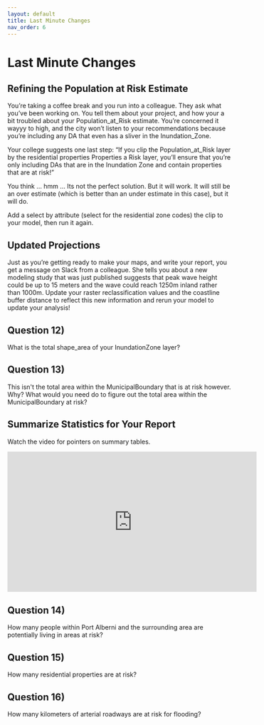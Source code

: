 ```yaml
---
layout: default
title: Last Minute Changes
nav_order: 6
---
```


# Last Minute Changes

## Refining the Population at Risk Estimate
You’re taking a coffee break and you run into a colleague. They ask what you’ve been working on. You tell them about your project, and how your a bit troubled about your Population_at_Risk estimate. You’re concerned it wayyy to high, and the city won’t listen to your recommendations because you’re including any DA that even has a sliver in the Inundation_Zone.

Your college suggests one last step: “If you clip the Population_at_Risk layer by the residential properties Properties a Risk layer, you’ll ensure that you’re only including DAs that are in the Inundation Zone and contain properties that are at risk!”

You think … hmm … Its not the perfect solution. But it will work. It will still be an over estimate (which is better than an under estimate in this case), but it will do.

Add a select by attribute (select for the residential zone codes) the clip to your model, then run it again.

## Updated Projections
Just as you’re getting ready to make your maps, and write your report, you get a message on Slack from a colleague.  She tells you about a new modeling study that was just published suggests that peak wave height could be up to 15 meters and the wave could reach 1250m inland rather than 1000m.  Update your raster reclassification values and the coastline buffer distance to reflect this new information and rerun your model to update your analysis!

## Question 12)
What is the total shape_area of your InundationZone layer?

<!-- 16,219,855.5 -->

## Question 13)
This isn't the total area within the MunicipalBoundary that is at risk however.  Why?  What would you need do to figure out the total area within the MunicipalBoundary at risk?

<!-- Clip the inundation zone by the municipal boundary (not the buffered boundary!) -->

## Summarize Statistics for Your Report

Watch the video for pointers on summary tables.

<iframe width="560" height="315" src="https://www.youtube.com/embed/C--8LGmxe08" title="YouTube video player" frameborder="0" allow="accelerometer; autoplay; clipboard-write; encrypted-media; gyroscope; picture-in-picture" allowfullscreen></iframe>


## Question 14)
How many people within Port Alberni and the surrounding area are potentially living in areas at risk?

<!-- 6,474 -->

## Question 15)
How many residential properties are at risk?

<!-- 971 residential -->

## Question 16)
How many kilometers of arterial roadways are at risk for flooding?

<!-- 8.43238108989368 -->
<!-- 
I will determine a margin of error based on everyone's answers and give partial credit.  For now the margins have been set to zero, but that will change when we mark the lab. -->